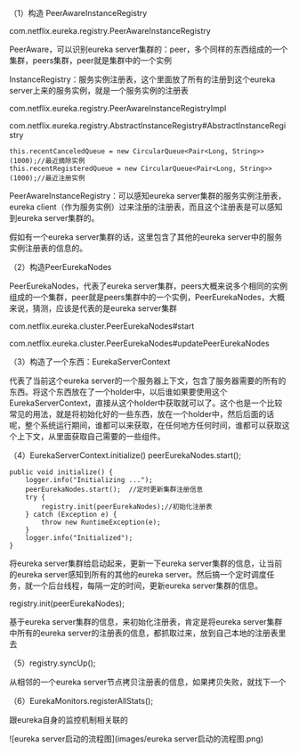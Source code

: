 

 

（1）构造 PeerAwareInstanceRegistry

 com.netflix.eureka.registry.PeerAwareInstanceRegistry



PeerAware，可以识别eureka server集群的：peer，多个同样的东西组成的一个集群，peers集群，peer就是集群中的一个实例

 

InstanceRegistry：服务实例注册表，这个里面放了所有的注册到这个eureka server上来的服务实例，就是一个服务实例的注册表

 

com.netflix.eureka.registry.PeerAwareInstanceRegistryImpl

com.netflix.eureka.registry.AbstractInstanceRegistry#AbstractInstanceRegistry

```
this.recentCanceledQueue = new CircularQueue<Pair<Long, String>>(1000);//最近摘除实例
this.recentRegisteredQueue = new CircularQueue<Pair<Long, String>>(1000);//最近注册实例
```

PeerAwareInstanceRegistry：可以感知eureka server集群的服务实例注册表，eureka client（作为服务实例）过来注册的注册表，而且这个注册表是可以感知到eureka server集群的。





假如有一个eureka server集群的话，这里包含了其他的eureka server中的服务实例注册表的信息的。

 

（2）构造PeerEurekaNodes

 

PeerEurekaNodes，代表了eureka server集群，peers大概来说多个相同的实例组成的一个集群，peer就是peers集群中的一个实例，PeerEurekaNodes，大概来说，猜测，应该是代表的是eureka server集群

 com.netflix.eureka.cluster.PeerEurekaNodes#start

com.netflix.eureka.cluster.PeerEurekaNodes#updatePeerEurekaNodes

 

（3）构造了一个东西：EurekaServerContext

 

代表了当前这个eureka server的一个服务器上下文，包含了服务器需要的所有的东西。将这个东西放在了一个holder中，以后谁如果要使用这个EurekaServerContext，直接从这个holder中获取就可以了。这个也是一个比较常见的用法，就是将初始化好的一些东西，放在一个holder中，然后后面的话呢，整个系统运行期间，谁都可以来获取，在任何地方任何时间，谁都可以获取这个上下文，从里面获取自己需要的一些组件。

 

（4）EurekaServerContext.initialize()          peerEurekaNodes.start();

 

```
public void initialize() {
    logger.info("Initializing ...");
    peerEurekaNodes.start();  //定时更新集群注册信息
    try {
        registry.init(peerEurekaNodes);//初始化注册表
    } catch (Exception e) {
        throw new RuntimeException(e);
    }
    logger.info("Initialized");
}
```

将eureka server集群给启动起来，更新一下eureka server集群的信息，让当前的eureka server感知到所有的其他的eureka server。然后搞一个定时调度任务，就一个后台线程，每隔一定的时间，更新eureka server集群的信息。

 

registry.init(peerEurekaNodes);

 基于eureka server集群的信息，来初始化注册表，肯定是将eureka server集群中所有的eureka server的注册表的信息，都抓取过来，放到自己本地的注册表里去

 

（5）registry.syncUp();

从相邻的一个eureka server节点拷贝注册表的信息，如果拷贝失败，就找下一个

 

（6）EurekaMonitors.registerAllStats();

跟eureka自身的监控机制相关联的

 

![eureka server启动的流程图](images/eureka server启动的流程图.png)